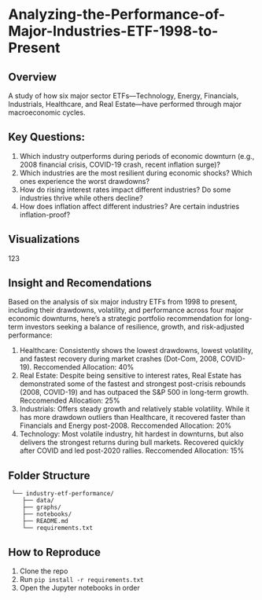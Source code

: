 # Analyzing-the-Performance-of-Major-Industries-ETF-1998-to-Present
## Overview
A study of how six major sector ETFs—Technology, Energy, Financials, Industrials, Healthcare, and Real Estate—have performed through major macroeconomic cycles.
## Key Questions: 
1. Which industry outperforms during periods of economic downturn (e.g., 2008 financial crisis, COVID-19 crash, recent inflation surge)?
2. Which industries are the most resilient during economic shocks? Which ones experience the worst drawdowns?
3. How do rising interest rates impact different industries? Do some industries  thrive while others decline?
4. How does inflation affect different industries? Are certain industries inflation-proof?
## Visualizations
123
## Insight and Recomendations
Based on the analysis of six major industry ETFs from 1998 to present, including their drawdowns, volatility, and performance across four major economic downturns, here’s a strategic portfolio recommendation for long-term investors seeking a balance of resilience, growth, and risk-adjusted performance:
1. Healthcare: Consistently shows the lowest drawdowns, lowest volatility, and fastest recovery during market crashes (Dot-Com, 2008, COVID-19).
   Reccomended Allocation: 40%
3. Real Estate: Despite being sensitive to interest rates, Real Estate has demonstrated some of the fastest and strongest post-crisis rebounds (2008, COVID-19) and has outpaced the S&P 500 in long-term growth.
   Reccomended Allocation: 25%
5. Industrials: Offers steady growth and relatively stable volatility. While it has more drawdown outliers than Healthcare, it recovered faster than Financials and Energy post-2008.
   Reccomended Allocation: 20%
7. Technology: Most volatile industry, hit hardest in downturns, but also delivers the strongest returns during bull markets. Recovered quickly after COVID and led post-2020 rallies.
   Reccomended Allocation: 15%
## Folder Structure
``` 
 └── industry-etf-performance/
    ├── data/
    ├── graphs/
    ├── notebooks/
    ├── README.md
    └── requirements.txt
``` 
## How to Reproduce
1. Clone the repo
2. Run `pip install -r requirements.txt`
3. Open the Jupyter notebooks in order
